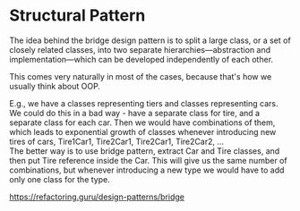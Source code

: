 # Structural Pattern

The idea behind the bridge design pattern is to split a large class, or a set of closely related classes, into two separate hierarchies—abstraction and implementation—which can be developed independently of each other.

This comes very naturally in most of the cases, because that's how we usually think about OOP.

E.g., we have a classes representing tiers and classes representing cars.\
We could do this in a bad way - have a separate class for tire, and a separate class for each car. Then we would have combinations of them, which leads to exponential growth of classes whenever introducing new tires of cars, Tire1Car1, Tire2Car1, Tire2Car1, Tire2Car2, ...\
The better way is to use bridge pattern, extract Car and Tire classes, and then put Tire reference inside the Car. This will give us the same number of combinations, but whenever introducing a new type we would have to add only one class for the type.

https://refactoring.guru/design-patterns/bridge
